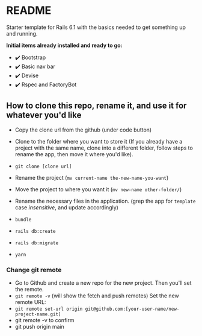 # README

Starter template for Rails 6.1 with the basics needed to get something up and running.

**Initial items already installed and ready to go:**

- ✔️ Bootstrap
- ✔️ Basic nav bar
- ✔️ Devise
- ✔️ Rspec and FactoryBot

## How to clone this repo, rename it, and use it for whatever you'd like

- Copy the clone url from the github (under code button)
- Clone to the folder where you want to store it (If you already have a project with the same name,
clone into a different folder, follow steps to rename the app, then move it where you'd like).
- `git clone [clone url]`
- Rename the project (`mv current-name the-new-name-you-want`)
- Move the project to where you want it (`mv new-name other-folder/`)
- Rename the necessary files in the application. (grep the app for `template` case _insensitive_, and update accordingly)

- `bundle`
- `rails db:create`
- `rails db:migrate`
- `yarn`

### Change git remote
- Go to Github and create a new repo for the new project. Then you'll set the remote.
- `git remote -v` (will show the fetch and push remotes)
Set the new remote URL:
- `git remote set-url origin git@github.com:[your-user-name/new-project-name.git]`
- git remote -v to confirm
- git push origin main
